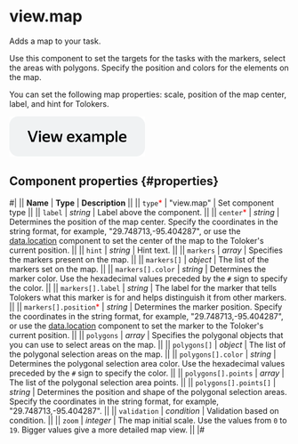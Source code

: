# view.map

Adds a map to your task.

Use this component to set the targets for the tasks with the markers, select the areas with polygons. Specify the position and colors for the elements on the map.

You can set the following map properties: scale, position of the map center, label, and hint for Tolokers.

[![View example in the sandbox](../_images/buttons/view-example.svg)](https://ya.cc/t/sVwUCmig3tz5fk)

## Component properties {#properties}

#|
|| **Name** | **Type** | **Description** ||
|| `type`<span style="color: red">\*</span> | "view.map" | Set component type ||
|| `label` | _string_ | Label above the component. ||
|| `center`<span style="color: red">\*</span> | _string_ | Determines the position of the map center. Specify the coordinates in the string format, for example, "29.748713,-95.404287", or use the [data.location](data.location.md) component to set the center of the map to the Toloker's current position. ||
|| `hint` | _string_ | Hint text. ||
|| `markers` | _array_ | Specifies the markers present on the map. ||
|| `markers[]` | _object_ | The list of the markers set on the map. ||
|| `markers[].color` | _string_ | Determines the marker color. Use the hexadecimal values preceded by the `#` sign to specify the color. ||
|| `markers[].label` | _string_ | The label for the marker that tells Tolokers what this marker is for and helps distinguish it from other markers. ||
|| `markers[].position`<span style="color: red">\*</span> | _string_ | Determines the marker position. Specify the coordinates in the string format, for example, "29.748713,-95.404287", or use the [data.location](data.location.md) component to set the marker to the Toloker's current position. ||
|| `polygons` | _array_ | Specifies the polygonal objects that you can use to select areas on the map. ||
|| `polygons[]` | _object_ | The list of the polygonal selection areas on the map. ||
|| `polygons[].color` | _string_ | Determines the polygonal selection area color. Use the hexadecimal values preceded by the `#` sign to specify the color. ||
|| `polygons[].points` | _array_ | The list of the polygonal selection area points. ||
|| `polygons[].points[]` | _string_ | Determines the position and shape of the polygonal selection areas. Specify the coordinates in the string format, for example, "29.748713,-95.404287". ||
|| `validation` | _condition_ | Validation based on condition. ||
|| `zoom` | _integer_ | The map initial scale. Use the values from `0` to `19`. Bigger values give a more detailed map view. ||
|#
